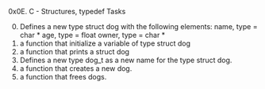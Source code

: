 0x0E. C - Structures, typedef Tasks

0. Defines a new type struct dog with the following elements:
   name, type = char * age, type = float owner, type = char *
1. a function that initialize a variable of type struct dog
2. a function that prints a struct dog
3. Defines a new type dog_t as a new name for the type struct dog.
4. a function that creates a new dog.
5. a function that frees dogs.
